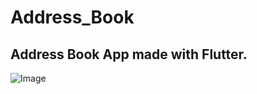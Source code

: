 # Address_Book
## Address Book App made with Flutter.

![Image](Address_Book/assets/images/Screenshot_2.png)

